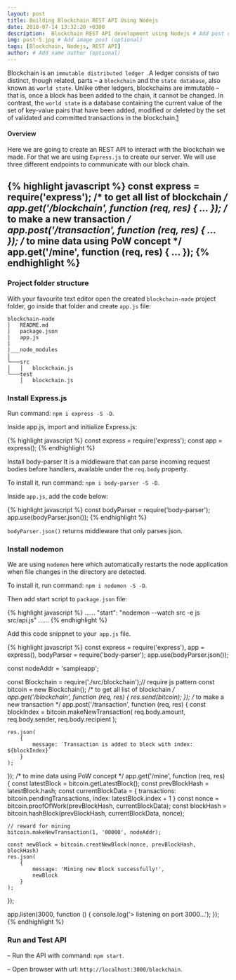 ```yaml
---
layout: post
title: Building Blockchain REST API Using Nodejs
date: 2018-07-14 13:32:20 +0300
description:  Blockchain REST API development using Nodejs # Add post description (optional)
img: post-5.jpg # Add image post (optional)
tags: [Blockchain, Nodejs, REST API]
author: # Add name author (optional)
---
```


Blockchain is an `immutable distributed ledger `.A ledger consists of two distinct, though related, parts – a `blockchain` and the `state database`, also known as `world state`. Unlike other ledgers, blockchains are immutable – that is, once a block has been added to the chain, it cannot be changed. In contrast, the `world state` is a database containing the current value of the set of key-value pairs that have been added, modified or deleted by the set of validated and committed transactions in the blockchain.[1](http://hyperledger-fabric.readthedocs.io/en/latest/glossary.html#ledger)

#### Overview 
Here we are going to create an REST API to interact with the blockchain we made. For that we are using `Express.js` to create our server. We will use three different endpoints to communicate with our block chain.

{% highlight javascript %}
const express = require('express');
/* to get all list of blockchain */
app.get('/blockchain', function (req, res) {
    ...
});
/* to make a new transaction */
app.post('/transaction', function (req, res) {
    ...
});
 /* to mine data using PoW concept */
app.get('/mine', function (req, res) {
    ...
});
{% endhighlight %}
---

### Project folder structure
With your favourite text editor open the created `blockchain-node` project folder, go inside that folder and create `app.js` file:

```
blockchain-node
│   README.md
|   package.json
|   app.js
|   
|___node_modules
|
└───src
│   │   blockchain.js  
└───test
    │   blockchain.js  
```

### Install Express.js
Run command: `npm i express -S -D`.

Inside app.js, import and initialize Express.js:

{% highlight javascript %}
const express = require('express');
const app = express();
{% endhighlight %}

Install body-parser
It is a middleware that can parse incoming request bodies before handlers, available under the `req.body` property.

To install it, run command: `npm i body-parser -S -D`.

Inside `app.js`, add the code below:

{% highlight javascript %}
const bodyParser = require('body-parser');
app.use(bodyParser.json());
{% endhighlight %}

`bodyParser.json()` returns middleware that only parses json.

### Install nodemon
We are using `nodemon` here which automatically restarts the node application when file changes in the directory are detected.

To install it, run command: `npm i nodemon -S -D`.

Then add start script to   `package.json` file:

{% highlight javascript %}
   ......
   "start": "nodemon --watch src -e js src/api.js"
   ......
{% endhighlight %}

Add this code snippnet to your` app.js` file.


{% highlight javascript %}
const express = require('express'),
      app = express(),
      bodyParser = require('body-parser');
app.use(bodyParser.json());

const nodeAddr = 'sampleapp';

const Blockchain = require('./src/blockchain');// require js pattern
const bitcoin = new Blockchain(); 
/* to get all list of blockchain */
app.get('/blockchain', function (req, res) {
    res.send(bitcoin);
});
/* to make a new transaction */
app.post('/transaction', function (req, res) {
    const blockIndex = bitcoin.makeNewTransaction(
        req.body.amount,
        req.body.sender,
        req.body.recipient
    );

    res.json(
        {
            message: `Transaction is added to block with index: ${blockIndex}`
        }
    );
});
 /* to mine data using PoW concept */
app.get('/mine', function (req, res) {
    const latestBlock = bitcoin.getLatestBlock();
    const prevBlockHash = latestBlock.hash;
    const currentBlockData = {
        transactions: bitcoin.pendingTransactions,
        index: latestBlock.index + 1
    }
    const nonce = bitcoin.proofOfWork(prevBlockHash, currentBlockData);
    const blockHash = bitcoin.hashBlock(prevBlockHash, currentBlockData, nonce);

    // reward for mining
    bitcoin.makeNewTransaction(1, '00000', nodeAddr);

    const newBlock = bitcoin.creatNewBlock(nonce, prevBlockHash, blockHash)
    res.json(
        {
            message: 'Mining new Block successfully!',
            newBlock
        }
    );
});

app.listen(3000, function () {
    console.log('> listening on port 3000...');
});
{% endhighlight %}

### Run and Test API
– Run the API with command: `npm start`.

– Open browser with url: `http://localhost:3000/blockchain`.